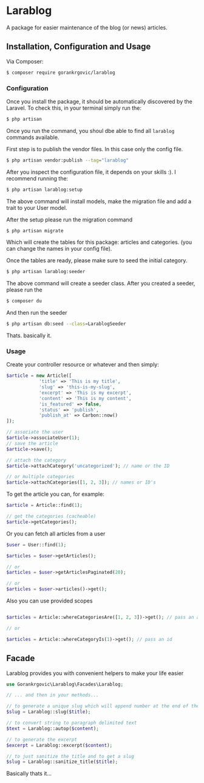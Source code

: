 # Larablog

A package for easier maintenance of the blog (or news) articles.


## Installation, Configuration and Usage

Via Composer:

```bash
$ composer require gorankrgovic/larablog
```
### Configuration

Once you install the package, it should be automatically discovered by the Laravel. To check this, in your terminal simply run the:

```bash
$ php artisan
```

Once you run the command, you shoul dbe able to find all `larablog` commands available.

First step is to publish the vendor files. In this case only the config file.

```bash
$ php artisan vendor:publish --tag="larablog"
```

After you inspect the configuration file, it depends on your skills :). I recommend running the:

```bash
$ php artisan larablog:setup
```

The above command will install models, make the migration file and add a trait to your User model.

After the setup please run the migration command

```bash
$ php artisan migrate
```

Which will create the tables for this package: articles and categories. (you can change the names in your config file).

Once the tables are ready, please make sure to seed the initial category.

```bash
$ php artisan larablog:seeder
```

The above command will create a seeder class. After you created a seeder, please run the

```bash
$ composer du
```

And then run the seeder

```bash
$ php artisan db:seed --class=LarablogSeeder
```

Thats. basically it.

### Usage

Create your controller resource or whatever and then simply:

```php
$article = new Article([
            'title' => 'This is my title',
            'slug' => 'this-is-my-slug',
            'excerpt' => 'This is my excerpt',
            'content' => 'This is my content',
            'is_featured' => false,
            'status' => 'publish',
            'publish_at' => Carbon::now()
]);

// associate the user
$article->associateUser(1);
// save the article
$article->save();

// attach the category
$article->attachCategory('uncategorized'); // name or the ID

// or multiple categories
$article->attachCategories([1, 2, 3]); // names or ID's
```

To get the article you can, for example:

```php 
$article = Article::find(1);

// get the categories (cacheable)
$article->getCategories();
```

Or you can fetch all articles from a user

```php
$user = User::find(1);

$articles = $user->getArticles();

// or
$articles = $user->getArticlesPaginated(20);

// or
$articles = $user->articles()->get();
```

Also you can use provided scopes

```php 

$articles = Article::whereCategoriesAre([1, 2, 3])->get(); // pass an array of IDs

// or

$articles = Article::whereCategoryIs(1)->get(); // pass an id
```

## Facade

Larablog provides you with convenient helpers to make your life easier

```php
use Gorankrgovic\Larablog\Facades\Larablog;

// ... and then in your methods...

// to generate a unique slug which will append number at the end of the slug if the same slug exists
$slug = Larablog::slug($title);

// to convert string to paragraph delimited text
$text = Larablog::autop($content);

// to generate the excerpt
$excerpt = Larablog::excerpt($content);

// to just sanitize the title and to get a slug
$slug = Larablog::sanitize_title($title);

```

Basically thats it...